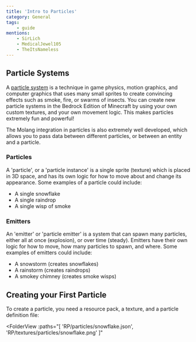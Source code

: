 ```yaml
---
title: 'Intro to Particles'
category: General
tags:
    - guide
mentions:
    - SirLich
    - MedicalJewel105
    - TheItsNameless
---
```


## Particle Systems

A [particle system](https://www.wikiwand.com/en/Particle_system) is a technique in game physics, motion graphics, and computer graphics that uses many small sprites to create convincing effects such as smoke, fire, or swarms of insects. You can create new particle systems in the Bedrock Edition of Minecraft by using your own custom textures, and your own movement logic. This makes particles extremely fun and powerful!

The Molang integration in particles is also extremely well developed, which allows you to pass data between different particles, or between an entity and a particle.

### Particles

A 'particle', or a 'particle instance' is a single sprite (texture) which is placed in 3D space, and has its own logic for how to move about and change its appearance. Some examples of a particle could include:

-   A single snowflake
-   A single raindrop
-   A single wisp of smoke

### Emitters

An 'emitter' or 'particle emitter' is a system that can spawn many particles, either all at once (explosion), or over time (steady). Emitters have their own logic for how to move, how many particles to spawn, and where. Some examples of emitters could include:

-   A snowstorm (creates snowflakes)
-   A rainstorm (creates raindrops)
-   A smokey chimney (creates smoke wisps)

## Creating your First Particle

To create a particle, you need a resource pack, a texture, and a particle definition file:

<FolderView
:paths="[
    'RP/particles/snowflake.json',
    'RP/textures/particles/snowflake.png'
]"
> </FolderView>
